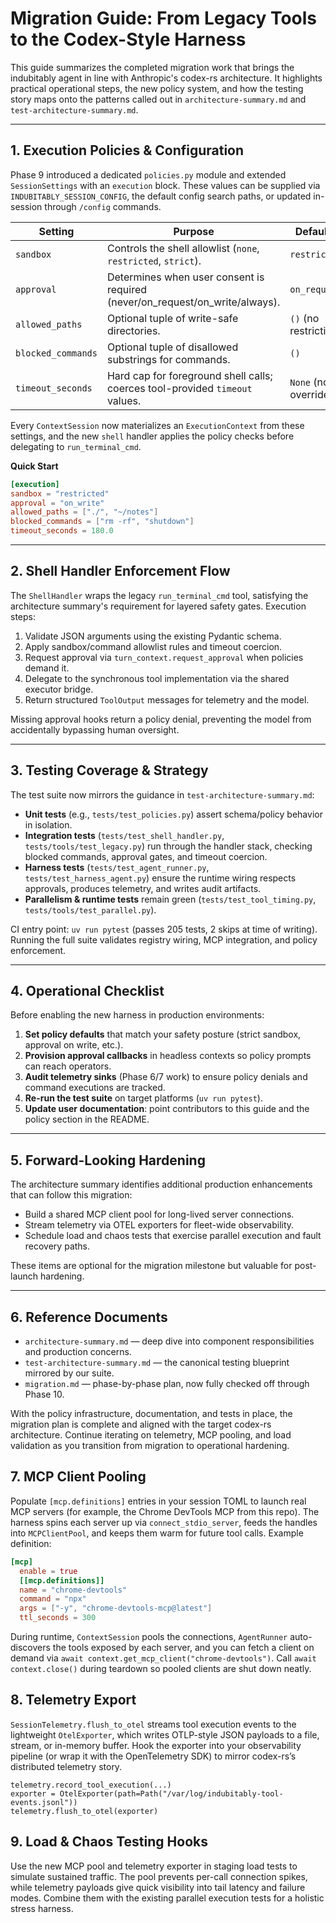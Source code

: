 # Migration Guide: From Legacy Tools to the Codex-Style Harness

This guide summarizes the completed migration work that brings the indubitably agent in line with
Anthropic's codex-rs architecture. It highlights practical operational steps, the new policy system,
and how the testing story maps onto the patterns called out in `architecture-summary.md` and
`test-architecture-summary.md`.

---

## 1. Execution Policies & Configuration

Phase 9 introduced a dedicated `policies.py` module and extended `SessionSettings` with an
`execution` block. These values can be supplied via `INDUBITABLY_SESSION_CONFIG`, the default config
search paths, or updated in-session through `/config` commands.

| Setting              | Purpose                                                                              | Defaults              |
|----------------------|--------------------------------------------------------------------------------------|-----------------------|
| `sandbox`            | Controls the shell allowlist (`none`, `restricted`, `strict`).                       | `restricted`          |
| `approval`           | Determines when user consent is required (never/on_request/on_write/always).         | `on_request`          |
| `allowed_paths`      | Optional tuple of write-safe directories.                                           | `()` (no restriction) |
| `blocked_commands`   | Optional tuple of disallowed substrings for commands.                               | `()`                  |
| `timeout_seconds`    | Hard cap for foreground shell calls; coerces tool-provided `timeout` values.        | `None` (no override)  |

Every `ContextSession` now materializes an `ExecutionContext` from these settings, and the new
`shell` handler applies the policy checks before delegating to `run_terminal_cmd`.

**Quick Start**

```toml
[execution]
sandbox = "restricted"
approval = "on_write"
allowed_paths = ["./", "~/notes"]
blocked_commands = ["rm -rf", "shutdown"]
timeout_seconds = 180.0
```

---

## 2. Shell Handler Enforcement Flow

The `ShellHandler` wraps the legacy `run_terminal_cmd` tool, satisfying the architecture summary's
requirement for layered safety gates. Execution steps:

1. Validate JSON arguments using the existing Pydantic schema.
2. Apply sandbox/command allowlist rules and timeout coercion.
3. Request approval via `turn_context.request_approval` when policies demand it.
4. Delegate to the synchronous tool implementation via the shared executor bridge.
5. Return structured `ToolOutput` messages for telemetry and the model.

Missing approval hooks return a policy denial, preventing the model from accidentally bypassing
human oversight.

---

## 3. Testing Coverage & Strategy

The test suite now mirrors the guidance in `test-architecture-summary.md`:

- **Unit tests** (e.g., `tests/test_policies.py`) assert schema/policy behavior in isolation.
- **Integration tests** (`tests/test_shell_handler.py`, `tests/tools/test_legacy.py`) run through the
  handler stack, checking blocked commands, approval gates, and timeout coercion.
- **Harness tests** (`tests/test_agent_runner.py`, `tests/test_harness_agent.py`) ensure the runtime
  wiring respects approvals, produces telemetry, and writes audit artifacts.
- **Parallelism & runtime tests** remain green (`tests/test_tool_timing.py`, `tests/tools/test_parallel.py`).

CI entry point: `uv run pytest` (passes 205 tests, 2 skips at time of writing). Running the full
suite validates registry wiring, MCP integration, and policy enforcement.

---

## 4. Operational Checklist

Before enabling the new harness in production environments:

1. **Set policy defaults** that match your safety posture (strict sandbox, approval on write, etc.).
2. **Provision approval callbacks** in headless contexts so policy prompts can reach operators.
3. **Audit telemetry sinks** (Phase 6/7 work) to ensure policy denials and command executions are
   tracked.
4. **Re-run the test suite** on target platforms (`uv run pytest`).
5. **Update user documentation**: point contributors to this guide and the policy section in the README.

---

## 5. Forward-Looking Hardening

The architecture summary identifies additional production enhancements that can follow this migration:

- Build a shared MCP client pool for long-lived server connections.
- Stream telemetry via OTEL exporters for fleet-wide observability.
- Schedule load and chaos tests that exercise parallel execution and fault recovery paths.

These items are optional for the migration milestone but valuable for post-launch hardening.

---

## 6. Reference Documents

- `architecture-summary.md` — deep dive into component responsibilities and production concerns.
- `test-architecture-summary.md` — the canonical testing blueprint mirrored by our suite.
- `migration.md` — phase-by-phase plan, now fully checked off through Phase 10.

With the policy infrastructure, documentation, and tests in place, the migration plan is complete and
aligned with the target codex-rs architecture. Continue iterating on telemetry, MCP pooling, and load
validation as you transition from migration to operational hardening.

## 7. MCP Client Pooling

Populate `[mcp.definitions]` entries in your session TOML to launch real MCP servers (for example, the
Chrome DevTools MCP from this repo). The harness spins each server up via `connect_stdio_server`, feeds
the handles into `MCPClientPool`, and keeps them warm for future tool calls. Example definition:

```toml
[mcp]
  enable = true
  [[mcp.definitions]]
  name = "chrome-devtools"
  command = "npx"
  args = ["-y", "chrome-devtools-mcp@latest"]
  ttl_seconds = 300
```

During runtime, `ContextSession` pools the connections, `AgentRunner` auto-discovers the tools exposed
by each server, and you can fetch a client on demand via `await context.get_mcp_client("chrome-devtools")`.
Call `await context.close()` during teardown so pooled clients are shut down neatly.

## 8. Telemetry Export

`SessionTelemetry.flush_to_otel` streams tool execution events to the lightweight `OtelExporter`, which
writes OTLP-style JSON payloads to a file, stream, or in-memory buffer. Hook the exporter into your
observability pipeline (or wrap it with the OpenTelemetry SDK) to mirror codex-rs’s distributed
telemetry story.

```
telemetry.record_tool_execution(...)
exporter = OtelExporter(path=Path("/var/log/indubitably-tool-events.jsonl"))
telemetry.flush_to_otel(exporter)
```

## 9. Load & Chaos Testing Hooks

Use the new MCP pool and telemetry exporter in staging load tests to simulate sustained traffic. The
pool prevents per-call connection spikes, while telemetry payloads give quick visibility into tail
latency and failure modes. Combine them with the existing parallel execution tests for a holistic
stress harness.
